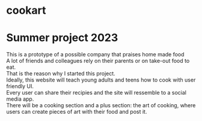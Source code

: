 # cookart
# Summer project 2023
This is a prototype of a possible company that praises home made food  
A lot of friends and colleagues rely on their parents or on take-out food to eat.  
That is the reason why I started this project.  
Ideally, this website will teach young adults and teens how to cook with user friendly UI.  
Every user can share their recipies and the site will ressemble to a social media app.  
There will be a cooking section and a plus section: the art of cooking, where  
users can create pieces of art with their food and post it.  

